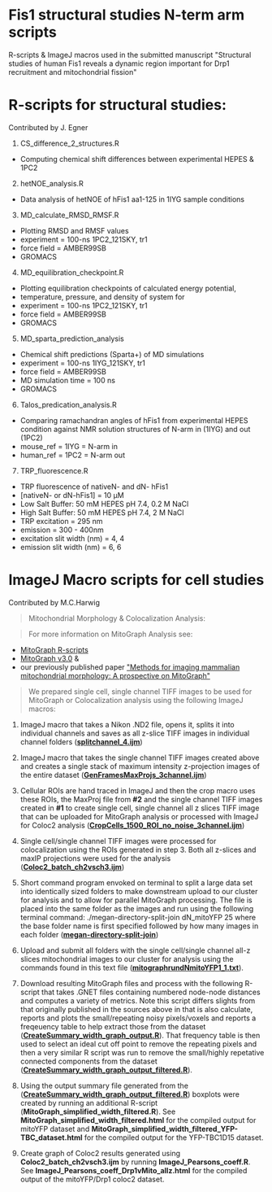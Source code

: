 # Fis1 structural studies N-term arm scripts
R-scripts &amp; ImageJ macros used in the submitted manuscript "Structural studies of human Fis1 reveals a dynamic region important for Drp1 recruitment and mitochondrial fission"

# **R-scripts for structural studies**:
Contributed by J. Egner

1. CS_difference_2_structures.R
* Computing chemical shift differences between experimental HEPES & 1PC2

2. hetNOE_analysis.R 
* Data analysis of hetNOE of hFis1 aa1-125 in 1IYG sample conditions

3. MD_calculate_RMSD_RMSF.R
* Plotting RMSD and RMSF values
* experiment = 100-ns 1PC2_121SKY, tr1
* force field = AMBER99SB
* GROMACS

4. MD_equilibration_checkpoint.R
* Plotting equilibration checkpoints of calculated energy potential, 
* temperature, pressure, and density of system for
* experiment = 100-ns 1PC2_121SKY, tr1
* force field = AMBER99SB
* GROMACS

5. MD_sparta_prediction_analysis
* Chemical shift predictions (Sparta+) of MD simulations
* experiment = 100-ns 1IYG_121SKY, tr1
* force field = AMBER99SB
* MD simulation time = 100 ns
* GROMACS

6. Talos_predication_analysis.R
* Comparing ramachandran angles of hFis1 from experimental HEPES condition against NMR solution structures of N-arm in (1IYG) and out (1PC2)
* mouse_ref = 1IYG = N-arm in
* human_ref = 1PC2 = N-arm out

7. TRP_fluorescence.R
* TRP fluorescence of nativeN- and dN- hFis1
* [nativeN- or dN-hFis1] = 10 µM
* Low Salt Buffer: 50 mM HEPES pH 7.4, 0.2 M NaCl
* High Salt Buffer: 50 mM HEPES pH 7.4, 2 M NaCl
* TRP excitation = 295 nm
* emission = 300 - 400nm
* excitation slit width (nm) = 4, 4
* emission slit width (nm) = 6, 6

# ImageJ Macro scripts for cell studies
Contributed by M.C.Harwig

> Mitochondrial Morphology & Colocalization Analysis:

> For more information on MitoGraph Analysis see:
* <a href="https://github.com/Hill-Lab/MitoGraph-Contrib-RScripts">MitoGraph R-scripts</a>
* <a href="https://github.com/vianamp/MitoGraph">MitoGraph v3.0</a> & 
* our previously published paper <a href="https://www.sciencedirect.com/science/article/pii/S0003269718301921?via%3Dihub">"Methods for imaging mammalian mitochondrial morphology: A prospective on MitoGraph"</a> 
>We prepared single cell, single channel TIFF images to be used for MitoGraph or Colocalization analysis using the following ImageJ macros: 
1. ImageJ macro that takes a Nikon .ND2 file, opens it, splits it into individual channels and saves as all z-slice TIFF images in individual channel folders (<a href="https://github.com/Hill-Lab/Fis1_structural_studies_N-term_arm/blob/main/splitchannel_4.ijm">**splitchannel_4.ijm**</a>) 

2. ImageJ macro that takes the single channel TIFF images created above and creates a single stack of maximum intensity z-projection images of the entire dataset (<a href="https://github.com/Hill-Lab/Fis1_structural_studies_N-term_arm/blob/main/GenFramesMaxProjs_3channel.ijm">**GenFramesMaxProjs_3channel.ijm**</a>)

3. Cellular ROIs are hand traced in ImageJ and then the crop macro uses these ROIs, the MaxProj file from **#2** and the single channel TIFF images created in **#1** to create single cell, single channel all z slices TIFF image that can be uploaded for MitoGraph analysis or processed with ImageJ for Coloc2 analysis (<a href="https://github.com/Hill-Lab/Fis1_structural_studies_N-term_arm/blob/main/CropCells_1500_ROI_no_noise_3channel.ijm">**CropCells_1500_ROI_no_noise_3channel.ijm**</a>)

4. Single cell/single channel TIFF images were processed for colocalization using the ROIs generated in step 3. Both all z-slices and maxIP projections were used for the analysis (<a href="https://github.com/Hill-Lab/Fis1_structural_studies_N-term_arm/blob/main/Coloc2_batch_ch2vsch3.ijm">**Coloc2_batch_ch2vsch3.ijm**</a>)

5. Short command program envoked on terminal to split a large data set into identically sized folders to make downstream upload to our cluster for analysis and to allow for parallel MitoGraph processing. The file is placed into the same folder as the images and run using the following terminal command: ./megan-directory-split-join dN_mitoYFP 25 where the base folder name is first specified followed by how many images in each folder  (<a href="https://github.com/Hill-Lab/Fis1_structural_studies_N-term_arm/blob/main/megan-directory-split-join">**megan-directory-split-join**</a>)

6. Upload and submit all folders with the single cell/single channel all-z slices mitochondrial images to our cluster for analysis using the commands found in this text file (<a href="https://github.com/Hill-Lab/Fis1_structural_studies_N-term_arm/blob/main/mitographrundNmitoYFP1_1.txt">**mitographrundNmitoYFP1_1.txt**</a>).

7. Download resulting MitoGraph files and process with the following R-script that takes .GNET files containing numbered node-node distances and computes a variety of metrics. Note this script differs slights from that originally published in the sources above in that is also calculate, reports and plots the small/repeating noisy pixels/voxels and reports a freqeuency table to help extract those from the dataset (<a href="https://github.com/Hill-Lab/Fis1_structural_studies_N-term_arm/blob/main/CreateSummary_width_graph_output.R">**CreateSummary_width_graph_output.R**</a>). That frequency table is then used to select an ideal cut off point to remove the repeating pixels and then a very similar R script was run to remove the small/highly repetative connected components from the dataset (<a href="https://github.com/Hill-Lab/Fis1_structural_studies_N-term_arm/blob/main/CreateSummary_width_graph_output_filtered.R">**CreateSummary_width_graph_output_filtered.R**</a>). 

8. Using the output summary file generated from the (<a href="https://github.com/Hill-Lab/Fis1_structural_studies_N-term_arm/blob/main/CreateSummary_width_graph_output_filtered.R">**CreateSummary_width_graph_output_filtered.R**</a>) boxplots were created by running an additional R-script (**MitoGraph_simplified_width_filtered.R**). See **MitoGraph_simplified_width_filtered.html** for the compiled output for mitoYFP dataset and **MitoGraph_simplified_width_filtered_YFP-TBC_dataset.html** for the compiled output for the YFP-TBC1D15 dataset. 

9. Create graph of Coloc2 results generated using **Coloc2_batch_ch2vsch3.ijm** by running **ImageJ_Pearsons_coeff.R**. See **ImageJ_Pearsons_coeff_Drp1vMito_allz.html** for the compiled output of the mitoYFP/Drp1 coloc2 dataset. 
